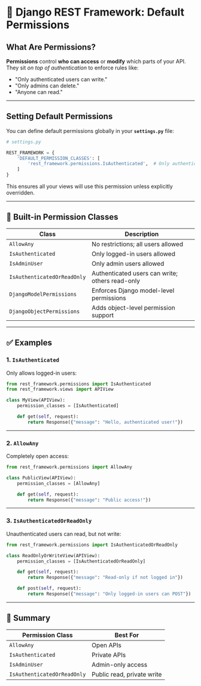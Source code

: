# 🔐 Django REST Framework: Default Permissions

## What Are Permissions?

**Permissions** control **who can access** or **modify** which parts of your API. They sit *on top of authentication* to enforce rules like:

* "Only authenticated users can write."
* "Only admins can delete."
* "Anyone can read."

---

## Setting Default Permissions

You can define default permissions globally in your **`settings.py`** file:

```python
# settings.py

REST_FRAMEWORK = {
    'DEFAULT_PERMISSION_CLASSES': [
        'rest_framework.permissions.IsAuthenticated',  # Only authenticated users
    ]
}
```

This ensures all your views will use this permission unless explicitly overridden.

---

## 🧰 Built-in Permission Classes

| Class                       | Description                                     |
| --------------------------- | ----------------------------------------------- |
| `AllowAny`                  | No restrictions; all users allowed              |
| `IsAuthenticated`           | Only logged-in users allowed                    |
| `IsAdminUser`               | Only admin users allowed                        |
| `IsAuthenticatedOrReadOnly` | Authenticated users can write; others read-only |
| `DjangoModelPermissions`    | Enforces Django model-level permissions         |
| `DjangoObjectPermissions`   | Adds object-level permission support            |

---

## ✅ Examples

### 1. `IsAuthenticated`

Only allows logged-in users:

```python
from rest_framework.permissions import IsAuthenticated
from rest_framework.views import APIView

class MyView(APIView):
    permission_classes = [IsAuthenticated]

    def get(self, request):
        return Response({"message": "Hello, authenticated user!"})
```

---

### 2. `AllowAny`

Completely open access:

```python
from rest_framework.permissions import AllowAny

class PublicView(APIView):
    permission_classes = [AllowAny]

    def get(self, request):
        return Response({"message": "Public access!"})
```

---

### 3. `IsAuthenticatedOrReadOnly`

Unauthenticated users can read, but not write:

```python
from rest_framework.permissions import IsAuthenticatedOrReadOnly

class ReadOnlyOrWriteView(APIView):
    permission_classes = [IsAuthenticatedOrReadOnly]

    def get(self, request):
        return Response({"message": "Read-only if not logged in"})

    def post(self, request):
        return Response({"message": "Only logged-in users can POST"})
```

---

## 📘 Summary

| Permission Class            | Best For                   |
| --------------------------- | -------------------------- |
| `AllowAny`                  | Open APIs                  |
| `IsAuthenticated`           | Private APIs               |
| `IsAdminUser`               | Admin-only access          |
| `IsAuthenticatedOrReadOnly` | Public read, private write |
